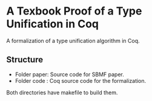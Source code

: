 A Texbook Proof of a Type Unification in Coq
============================

A formalization of a type unification algorithm in Coq. 

Structure
---------

- Folder paper: Source code for SBMF paper.
- Folder code : Coq source code for the formalization.

Both directories have makefile to build them.
